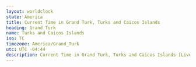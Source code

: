 ```yaml
---
layout: worldclock
state: America
title: Current Time in Grand Turk, Turks and Caicos Islands
heading: Grand Turk
name: Turks and Caicos Islands
iso: TC
timezone: America/Grand_Turk
utc: UTC -04:44
description: Current Time in Grand Turk, Turks and Caicos Islands [Live], America. Live update now time in Grand Turk, timezone America/Grand_Turk, UTC -04:44, Country ISO code & Current Local Time.
---
```


